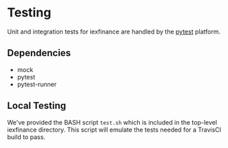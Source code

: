 # Testing

Unit and integration tests for iexfinance are handled by the [pytest](https://docs.pytest.org/en/latest) platform.

## Dependencies

* mock
* pytest
* pytest-runner

## Local Testing

We've provided the BASH script ```test.sh``` which is included in the top-level iexfinance directory. This script will emulate the tests needed for a TravisCI build to pass. 


